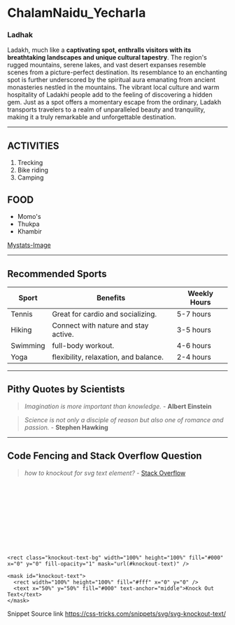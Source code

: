 # ChalamNaidu_Yecharla
### Ladhak

Ladakh, much like a **captivating spot, enthralls visitors with its breathtaking landscapes and unique cultural tapestry**. The region's rugged mountains, serene lakes, and vast desert expanses resemble scenes from a picture-perfect destination. Its resemblance to an enchanting spot is further underscored by the spiritual aura emanating from ancient monasteries nestled in the mountains. The vibrant local culture and warm hospitality of Ladakhi people add to the feeling of discovering a hidden gem. Just as a spot offers a momentary escape from the ordinary, Ladakh transports travelers to a realm of unparalleled beauty and tranquility, making it a truly remarkable and unforgettable destination.

---

## ACTIVITIES

1. Trecking 
2. Bike riding
3. Camping 

## FOOD

- Momo's
- Thukpa
- Khambir

[Mystats-Image](MyStats.md)

---

## Recommended Sports 
| Sport         | Benefits                                        | Weekly Hours |
|---------------|-------------------------------------------------|--------------|
| Tennis        | Great for cardio and socializing.               | 5-7 hours    |
| Hiking        | Connect with nature and stay active.            | 3-5 hours    |
| Swimming      | full-body workout.                              | 4-6 hours    |
| Yoga          | flexibility, relaxation, and balance.           | 2-4 hours    |

---
## Pithy Quotes by Scientists
>*Imagination is more important than knowledge.* - **Albert Einstein**

> *Science is not only a disciple of reason but also one of romance and passion.* - **Stephen Hawking**
---
## Code Fencing and Stack Overflow Question
>*how to knockout for svg text element?* - [Stack Overflow](https://stackoverflow.com/questions/19640842/how-to-knockout-for-svg-text-element)

<div class="knockout">
  
  <svg class="knockout-text-container" width="100%" height="100%">
    
    <rect class="knockout-text-bg" width="100%" height="100%" fill="#000" x="0" y="0" fill-opacity="1" mask="url(#knockout-text)" />
    
    <mask id="knockout-text">
      <rect width="100%" height="100%" fill="#fff" x="0" y="0" />
      <text x="50%" y="50%" fill="#000" text-anchor="middle">Knock Out Text</text>
    </mask>
    
  </svg>
  
</div>

Snippet Source link <https://css-tricks.com/snippets/svg/svg-knockout-text/>
